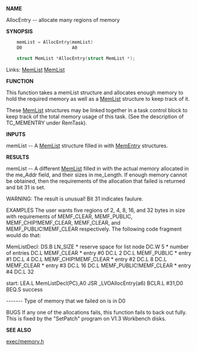 
**NAME**

AllocEntry -- allocate many regions of memory

**SYNOPSIS**

```c
    memList = AllocEntry(memList)
    D0                   A0

    struct MemList *AllocEntry(struct MemList *);

```
Links: [MemList](_0089) [MemList](_0089) 

**FUNCTION**

This function takes a memList structure and allocates enough memory
to hold the required memory as well as a [MemList](_0089) structure to keep
track of it.

These [MemList](_0089) structures may be linked together in a task control
block to keep track of the total memory usage of this task. (See
the description of TC_MEMENTRY under RemTask).

**INPUTS**

memList -- A [MemList](_0089) structure filled in with [MemEntry](_0089) structures.

**RESULTS**

memList -- A different [MemList](_0089) filled in with the actual memory
allocated in the me_Addr field, and their sizes in me_Length.
If enough memory cannot be obtained, then the requirements of
the allocation that failed is returned and bit 31 is set.

WARNING: The result is unusual!  Bit 31 indicates faulure.

EXAMPLES
The user wants five regions of 2, 4, 8, 16, and 32 bytes in size
with requirements of MEMF_CLEAR, MEMF_PUBLIC, MEMF_CHIP!MEMF_CLEAR,
MEMF_CLEAR, and MEMF_PUBLIC!MEMF_CLEAR respectively.  The
following code fragment would do that:

MemListDecl:
DS.B    LN_SIZE             * reserve space for list node
DC.W    5                   * number of entries
DC.L    MEMF_CLEAR                  * entry #0
DC.L    2
DC.L    MEMF_PUBLIC                 * entry #1
DC.L    4
DC.L    MEMF_CHIP!MEMF_CLEAR        * entry #2
DC.L    8
DC.L    MEMF_CLEAR                  * entry #3
DC.L    16
DC.L    MEMF_PUBLIC!MEMF_CLEAR      * entry #4
DC.L    32

start:
LEA.L   MemListDecl(PC),A0
JSR     _LVOAllocEntry(a6)
BCLR.L  #31,D0
BEQ.S   success

------- Type of memory that we failed on is in D0

BUGS
If any one of the allocations fails, this function fails to back
out fully.  This is fixed by the &#034;SetPatch&#034; program on V1.3
Workbench disks.

**SEE ALSO**

[exec/memory.h](_0089)
